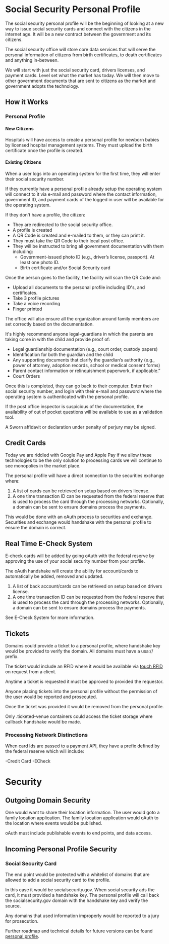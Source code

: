 # Social Security Personal Profile

The social security personal profile will be the beginning of looking at a new way to issue social security cards and connect with the citizens in the internet age. It will be a new contract between the government and its citizens.

The social security office will store core data services that will serve the personal information of citizens from birth certificates, to death certificates and anything in-between.

We will start with just the social security card, drivers licenses, and payment cards. Level set what the market has today. We will then move to other government documents that are sent to citizens as the market and government adopts the technology.

## How it Works

### Personal Profile

#### New Citizens

Hospitals will have access to create a personal profile for newborn babies by licensed hospital management systems. They must upload the birth certificate once the profile is created.

#### Existing Citizens

When a user logs into an operating system for the first time, they will enter their social security number.

If they currently have a personal profile already setup the operating system will connect to it via e-mail and password where the contact information, government ID, and payment cards of the logged in user will be available for the operating system.

If they don't have a profile, the citizen:

- They are redirected to the social security office.
- A profile is created
- A QR Code is created and e-mailed to them, or they can print it.
- They must take the QR Code to their local post office.
- They will be instructed to bring all government documentation with them including:
  - Government-issued photo ID (e.g., driver’s license, passport). At least one photo ID.
  - Birth certificate and/or Social Security card

Once the person goes to the facility, the facility will scan the QR Code and:

- Upload all documents to the personal profile including ID's, and certificates.
- Take 3 profile pictures
- Take a voice recording
- Finger printed

The office will also ensure all the organization around family members are set correctly based on the documentation.

It's highly recommend anyone legal-guardians in which the parents are taking come in with the child and provide proof of:

- Legal guardianship documentation (e.g., court order, custody papers)
- Identification for both the guardian and the child
- Any supporting documents that clarify the guardian’s authority (e.g., power of attorney, adoption records, school or medical consent forms)
- Parent contact information or relinquishment paperwork, if applicable.”
- Court Orders

Once this is completed, they can go back to their computer. Enter their social security number, and login with their e-mail and password where the operating system is authenticated with the personal profile.

If the post office inspector is suspicious of the documentation, the availability of out of pocket questions will be available to use as a validation tool.

A Sworn affidavit or declaration under penalty of perjury may be signed.

## Credit Cards

Today we are riddled with Google Pay and Apple Pay if we allow these technologies to be the only solution to processing cards we will continue to see monopolies in the market place.

The personal profile will have a direct connection to the securities exchange where:

1. A list of cards can be retrieved on setup based on drivers license.
2. A one time transaction ID can be requested from the federal reserve that is used to process the card through the processing networks. Optionally, a domain can be sent to ensure domains process the payments.

This would be done with an oAuth process to securities and exchange. Securities and exchange would handshake with the personal profile to ensure the domain is correct.

## Real Time E-Check System

E-check cards will be added by going oAuth with the federal reserve by approving the use of your social security number from your profile.

The oAuth handshake will create the ability for account/cards to automatically be added, removed and updated.

1. A list of back account/cards can be retrieved on setup based on drivers license.
2. A one time transaction ID can be requested from the federal reserve that is used to process the card through the processing networks. Optionally, a domain can be sent to ensure domains process the payments.

See E-Check System for more information.

## Tickets

Domains could provide a ticket to a personal profile, where handshake key would be provided to verify the domain. All domains must have a usa:// prefix.

The ticket would include an RFID where it would be available via [touch RFID](/civil-organizations/us-national-institute-of-standards-and-technology/public-rfid-url-specification/) on request from a client.

Anytime a ticket is requested it must be approved to provided the requestor.

Anyone placing tickets into the personal profile without the permission of the user would be reported and prosecuted.

Once the ticket was provided it would be removed from the personal profile.

Only .ticketed-venue containers could access the ticket storage where callback handshake would be made.

### Processing Network Distinctions

When card Ids are passed to a payment API, they have a prefix defined by the federal reserve which will include:

-Credit Card
-ECheck

# Security

## Outgoing Domain Security

One would want to share their location information. The user would goto a family location application. The family location application would oAuth to the location where events would be published.

oAuth must include publishable events to end points, and data access.

## Incoming Personal Profile Security

### Social Security Card

The end point would be protected with a whitelist of domains that are allowed to add a social security card to the profile.

In this case it would be socialsecurity.gov. When social security ads the card, it must provided a handshake key. The personal profile will call back the socialsecurity.gov domain with the handshake key and verify the source.

Any domains that used information improperly would be reported to a jury for prosecution.

Further roadmap and technical details for future versions can be found [personal profile](./v2/).
